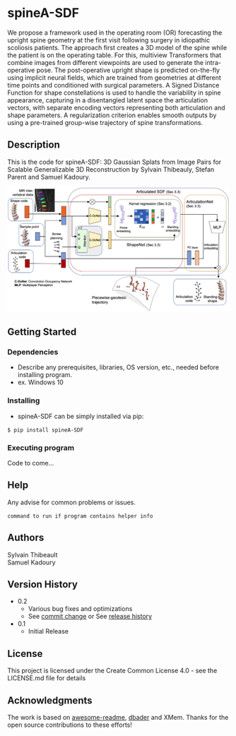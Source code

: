 # spineA-SDF

We propose a framework used in the operating room (OR) forecasting the upright spine geometry at the first visit following surgery in idiopathic scoliosis patients. The approach first creates a 3D model of the spine while the patient is on the operating table. For this, multiview Transformers that combine images from different viewpoints are used to generate the intra-operative pose. The post-operative upright shape is predicted on-the-fly using implicit neural fields, which are trained from geometries at different time points and conditioned with surgical parameters. A Signed Distance Function for shape constellations is used to handle the variability in spine appearance, capturing in a disentangled latent space the articulation vectors, with separate encoding vectors representing both articulation and shape parameters. A regularization criterion enables smooth outputs by using a pre-trained group-wise trajectory of spine transformations. 

## Description

This is the code for spineA-SDF: 3D Gaussian Splats from Image Pairs for Scalable Generalizable 3D Reconstruction by Sylvain Thibeauly, Stefan Parent and Samuel Kadoury.

<p align="center">
  <img src="logo.png" width="700" title="hover text">
</p>


## Getting Started

### Dependencies

* Describe any prerequisites, libraries, OS version, etc., needed before installing program.
* ex. Windows 10

### Installing

*  spineA-SDF can be simply installed via pip:
```
$ pip install spineA-SDF
```
### Executing program

Code to come...

## Help

Any advise for common problems or issues.
```
command to run if program contains helper info
```

## Authors

Sylvain Thibeault  
Samuel Kadoury

## Version History

* 0.2
    * Various bug fixes and optimizations
    * See [commit change]() or See [release history]()
* 0.1
    * Initial Release

## License

This project is licensed under the Create Common License 4.0 - see the LICENSE.md file for details

## Acknowledgments

The work is based on [awesome-readme](https://github.com/matiassingers/awesome-readme), [dbader](https://github.com/dbader/readme-template) and XMem. Thanks for the open source contributions to these efforts!

